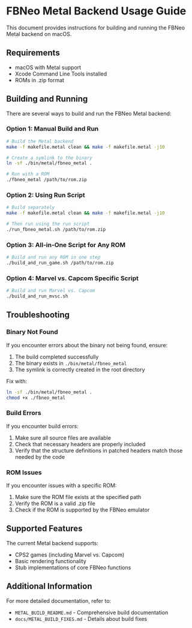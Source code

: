 # FBNeo Metal Backend Usage Guide

This document provides instructions for building and running the FBNeo Metal backend on macOS.

## Requirements

- macOS with Metal support
- Xcode Command Line Tools installed
- ROMs in .zip format

## Building and Running

There are several ways to build and run the FBNeo Metal backend:

### Option 1: Manual Build and Run

```bash
# Build the Metal backend
make -f makefile.metal clean && make -f makefile.metal -j10

# Create a symlink to the binary
ln -sf ./bin/metal/fbneo_metal .

# Run with a ROM
./fbneo_metal /path/to/rom.zip
```

### Option 2: Using Run Script

```bash
# Build separately
make -f makefile.metal clean && make -f makefile.metal -j10

# Then run using the run script
./run_fbneo_metal.sh /path/to/rom.zip
```

### Option 3: All-in-One Script for Any ROM

```bash
# Build and run any ROM in one step
./build_and_run_game.sh /path/to/rom.zip
```

### Option 4: Marvel vs. Capcom Specific Script

```bash
# Build and run Marvel vs. Capcom
./build_and_run_mvsc.sh
```

## Troubleshooting

### Binary Not Found

If you encounter errors about the binary not being found, ensure:

1. The build completed successfully
2. The binary exists in `./bin/metal/fbneo_metal`
3. The symlink is correctly created in the root directory

Fix with:

```bash
ln -sf ./bin/metal/fbneo_metal .
chmod +x ./fbneo_metal
```

### Build Errors

If you encounter build errors:

1. Make sure all source files are available
2. Check that necessary headers are properly included
3. Verify that the structure definitions in patched headers match those needed by the code

### ROM Issues

If you encounter issues with a specific ROM:

1. Make sure the ROM file exists at the specified path
2. Verify the ROM is a valid .zip file
3. Check if the ROM is supported by the FBNeo emulator

## Supported Features

The current Metal backend supports:

- CPS2 games (including Marvel vs. Capcom)
- Basic rendering functionality
- Stub implementations of core FBNeo functions

## Additional Information

For more detailed documentation, refer to:

- `METAL_BUILD_README.md` - Comprehensive build documentation
- `docs/METAL_BUILD_FIXES.md` - Details about build fixes 